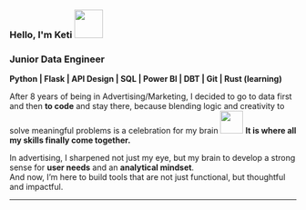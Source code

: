 ### Hello, I'm Keti <img src="https://i.ibb.co/svs8g4fs/20250703-1541-Cozy-Pixel-Character-remix-01jz81c9fvep0b05k6zr8ftsdh.png" width="50" />

### Junior Data Engineer
**Python | Flask | API Design | SQL | Power BI | DBT | Git | Rust (learning)**

After 8 years of being in Advertising/Marketing, I decided to go to data first and then **to code** and stay there, because blending logic and creativity to solve meaningful problems is a celebration for my brain <img src="https://media0.giphy.com/media/v1.Y2lkPTc5MGI3NjExem1zaDI5MHozaHpjaWE2ZDVreGVjbGY0YjFheTVpZWp1MW56aml0cSZlcD12MV9pbnRlcm5hbF9naWZfYnlfaWQmY3Q9Zw/kaEPzm3xgCf1SpURYw/giphy.gif" width="40" /> 
**It is where all my skills finally come together.**   

<!--
**KateKetKetiKat/KateKetKetiKat** is a ✨ _special_ ✨ repository because its `README.md` (this file) appears on your GitHub profile.
-->

In advertising, I sharpened not just my eye, but my brain to develop a strong sense for **user needs** and an **analytical mindset**.  
And now, I’m here to build tools that are not just functional, but thoughtful and impactful.

---

